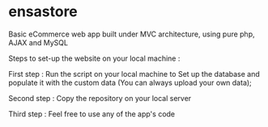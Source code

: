 # ensastore
Basic eCommerce web app built under MVC architecture, using pure php, AJAX and MySQL

Steps to set-up the website on your local machine :

First step :
Run the script on your local machine to Set up the database and populate it with the custom data (You can always upload your own data);

Second step :
Copy the repository on your local server

Third step :
Feel free to use any of the app's code
